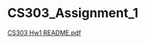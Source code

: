 # CS303_Assignment_1

[CS303 Hw1 README.pdf](https://github.com/zackBrightFall22/CS303_Assignment_1/files/10678342/CS303.Hw1.README.pdf)
